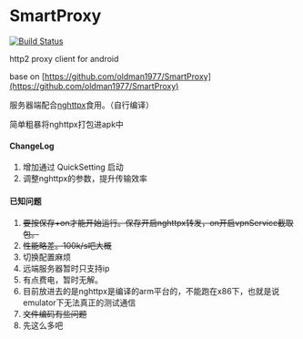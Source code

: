 SmartProxy
==========
[![Build Status](https://travis-ci.org/zxc111/SmartProxy.svg?branch=h2)](https://travis-ci.org/zxc111/SmartProxy)

http2 proxy client for android

base on [https://github.com/oldman1977/SmartProxy](https://github.com/oldman1977/SmartProxy)

服务器端配合[nghttpx](https://github.com/nghttp2/nghttp2)食用。（自行编译）

简单粗暴将nghttpx打包进apk中

#### ChangeLog

1. 增加通过 QuickSetting 启动
2. 调整nghttpx的参数，提升传输效率

#### 已知问题
1. ~~要按保存+on才能开始运行。保存开启nghttpx转发，on开启vpnService截取包。~~
2. ~~性能略差。100k/s吧大概~~ 
3. 切换配置麻烦
4. 远端服务器暂时只支持ip
5. 有点费电，暂时无解。
6. 目前放进去的是nghttpx是编译的arm平台的，不能跑在x86下，也就是说emulator下无法真正的测试通信
7. ~~文件编码有些问题~~
8. 先这么多吧
